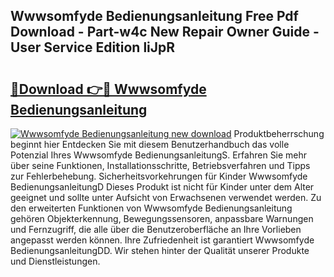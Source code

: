 ## Wwwsomfyde Bedienungsanleitung Free Pdf Download - Part-w4c New Repair Owner Guide - User Service Edition liJpR

# <h2><a href="http://df1zay.blite.top/?on=Wwwsomfyde+Bedienungsanleitung">🔗Download 👉🔴 Wwwsomfyde Bedienungsanleitung</a></h2>

[![Wwwsomfyde Bedienungsanleitung new download](https://i.imgur.com/lujVjoI.png)](http://df1zay.blite.top/?on=Wwwsomfyde+Bedienungsanleitung)
Produktbeherrschung beginnt hier Entdecken Sie mit diesem Benutzerhandbuch das volle Potenzial Ihres Wwwsomfyde BedienungsanleitungS. Erfahren Sie mehr über seine Funktionen, Installationsschritte, Betriebsverfahren und Tipps zur Fehlerbehebung. Sicherheitsvorkehrungen für Kinder Wwwsomfyde BedienungsanleitungD Dieses Produkt ist nicht für Kinder unter dem Alter geeignet und sollte unter Aufsicht von Erwachsenen verwendet werden. Zu den erweiterten Funktionen von Wwwsomfyde Bedienungsanleitung gehören Objekterkennung, Bewegungssensoren, anpassbare Warnungen und Fernzugriff, die alle über die Benutzeroberfläche an Ihre Vorlieben angepasst werden können. Ihre Zufriedenheit ist garantiert Wwwsomfyde BedienungsanleitungDD. Wir stehen hinter der Qualität unserer Produkte und Dienstleistungen.
